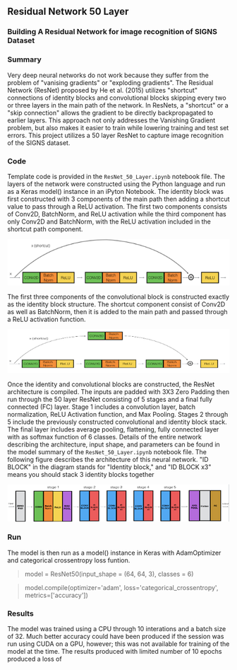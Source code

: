 ## Residual Network 50 Layer 
### Building A Residual Network for image recognition of SIGNS Dataset

### Summary

Very deep neural networks do not work because they suffer from the problem of "vanising gradients" or "exploding gradients". The Residual Network (ResNet) proposed by He et al. (2015) utilizes "shortcut" connections of identity blocks and convolutional blocks skipping every two or three layers in the main path of the network. In ResNets, a "shortcut" or a "skip connection" allows the gradient to be directly backpropagated to earlier layers. This approach not only addresses the Vanishing Gradient problem, but also makes it easier to train while lowering training and test set errors. This project utilizes a 50 layer ResNet to capture image recognition of the SIGNS dataset.  

### Code

Template code is provided in the `ResNet_50_Layer.ipynb` notebook file. The layers of the network were constructed using the Python language and run as a Keras model() instance in an iPyton Notebook. The identity block was first constructed with 3 components of the main path then adding a shortcut value to pass through a ReLU activation. The first two components consists of Conv2D, BatchNorm, and ReLU activation while the third component has only Conv2D and BatchNorm, with the ReLU activation included in the shortcut path component. 

<img src= "https://github.com/JeffGoodrich9791/ResNet_50_Layer/blob/master/Identity Block.png" />

The first three components of the convolutional block is constructed exactly as the identity block structure. The shortcut component consist of Conv2D as well as BatchNorm, then it is added to the main path and passed through a ReLU activation function. 

<img src= "https://github.com/JeffGoodrich9791/ResNet_50_Layer/blob/master/Convolutional Block.png" />

Once the identity and convolutional blocks are constructed, the ResNet architecture is compiled. The inputs are padded with 3X3 Zero Padding then run through the 50 layer ResNet consisting of 5 stages and a final fully connected (FC) layer. Stage 1 includes a convolution layer, batch normalization, ReLU Activation function, and Max Pooling. Stages 2 through 5 include the previously constructed convolutional and identity block stack. The final layer includes average pooling, flattening, fully connected layer with as softmax function of 6 classes. Details of the entire network describing the architecture, input shape, and parameters can be found in the model summary of the `ResNet_50_Layer.ipynb` notebook file. The following figure describes  the architecture of this neural network. "ID BLOCK" in the diagram stands for "Identity block," and "ID BLOCK x3" means you should stack 3 identity blocks together

<img src= "https://github.com/JeffGoodrich9791/ResNet_50_Layer/blob/master/ResNet Model.png" />

### Run

The model is then run as a model() instance in Keras with AdamOptimizer and categorical crossentropy loss funtion. 

> model = ResNet50(input_shape = (64, 64, 3), classes = 6)

> model.compile(optimizer='adam', loss='categorical_crossentropy', metrics=['accuracy'])



### Results

The model was trained using a CPU through 10 interations and a batch size of 32. Much better accuracy could have been produced if the session was run using CUDA on a GPU, however; this was not available for training of the model at the time. The results produced with limited number of 10 epochs produced a loss of 
